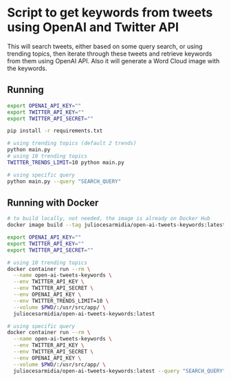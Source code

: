 # Script to get keywords from tweets using OpenAI and Twitter API

This will search tweets, either based on some query search, or using trending topics, then iterate through these tweets and retrieve keywords from them using OpenAI API. Also it will generate a Word Cloud image with the keywords.

## Running

```bash
export OPENAI_API_KEY=""
export TWITTER_API_KEY=""
export TWITTER_API_SECRET=""

pip install -r requirements.txt

# using trending topics (default 2 trends)
python main.py
# using 10 trending topics
TWITTER_TRENDS_LIMIT=10 python main.py

# using specific query
python main.py --query "SEARCH_QUERY"
```

## Running with Docker

```bash
# to build locally, not needed, the image is already on Docker Hub
docker image build --tag juliocesarmidia/open-ai-tweets-keywords:latest .

export OPENAI_API_KEY=""
export TWITTER_API_KEY=""
export TWITTER_API_SECRET=""

# using 10 trending topics
docker container run --rm \
  --name open-ai-tweets-keywords \
  --env TWITTER_API_KEY \
  --env TWITTER_API_SECRET \
  --env OPENAI_API_KEY \
  --env TWITTER_TRENDS_LIMIT=10 \
  --volume $PWD/:/usr/src/app/ \
  juliocesarmidia/open-ai-tweets-keywords:latest

# using specific query
docker container run --rm \
  --name open-ai-tweets-keywords \
  --env TWITTER_API_KEY \
  --env TWITTER_API_SECRET \
  --env OPENAI_API_KEY \
  --volume $PWD/:/usr/src/app/ \
  juliocesarmidia/open-ai-tweets-keywords:latest --query "SEARCH_QUERY"
```
